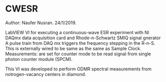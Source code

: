 # CWESR
Author: Naufer Nusran. 24/1/2019.

LabVIEW VI for executing a continuous-wave ESR experiment with NI DAQmx data acquisition card and Rhode-n-Schwartz SMIQ signal gnerator
A pulse train from DAQ mx triggers the frequency stepping in the R-n-S. This is externally wired to be same as the same as Sample Clock.
Measurements: are set for counter mode to be read signal from single photon counter module (SPCM).

This VI was developed to perform ODMR spectral measurements from notrogen-vacancy centers in diamond.


